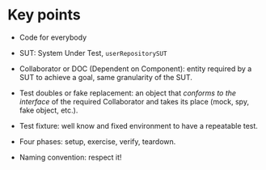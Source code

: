 # Key points

- <span class="text-highlight">Code for everybody</span>
- <span class="text-highlight">SUT:</span> System Under Test, `userRepositorySUT`
- <span class="text-highlight">Collaborator or DOC (Dependent on Component):</span> entity required by a SUT to achieve a goal, same granularity of the SUT.
- <span class="text-highlight">Test doubles or fake replacement:</span> an object that <span class="text-highlight-red">*conforms to the interface*</span> of the required Collaborator and takes its place (mock, spy, fake object, etc.).



- <span class="text-highlight">Test fixture:</span> well know and fixed environment to have a repeatable test.
- <span class="text-highlight">Four phases:</span> setup, exercise, verify, teardown.
- <span class="text-highlight">Naming convention:</span> respect it!